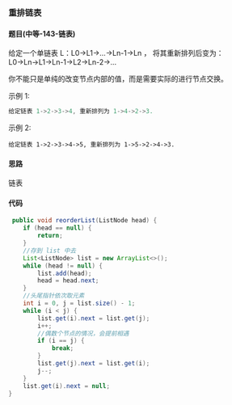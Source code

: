 ### 重排链表

####  题目(中等-143-链表)

给定一个单链表 L：L0→L1→…→Ln-1→Ln ，
将其重新排列后变为： L0→Ln→L1→Ln-1→L2→Ln-2→…

你不能只是单纯的改变节点内部的值，而是需要实际的进行节点交换。

示例 1:

```java
给定链表 1->2->3->4, 重新排列为 1->4->2->3.
```


示例 2:

```
给定链表 1->2->3->4->5, 重新排列为 1->5->2->4->3.
```

####  思路

链表

####  代码

```java
 public void reorderList(ListNode head) {
    if (head == null) {
        return;
    }
    //存到 list 中去
    List<ListNode> list = new ArrayList<>();
    while (head != null) {
        list.add(head);
        head = head.next;
    }
    //头尾指针依次取元素
    int i = 0, j = list.size() - 1;
    while (i < j) {
        list.get(i).next = list.get(j);
        i++;
        //偶数个节点的情况，会提前相遇
        if (i == j) {
            break;
        }
        list.get(j).next = list.get(i);
        j--;
    }
    list.get(i).next = null;
} 
```

